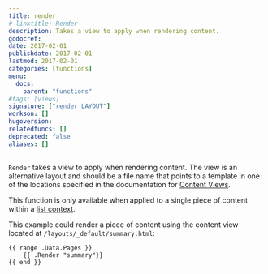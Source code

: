 ```yaml
---
title: render
# linktitle: Render
description: Takes a view to apply when rendering content.
godocref:
date: 2017-02-01
publishdate: 2017-02-01
lastmod: 2017-02-01
categories: [functions]
menu:
  docs:
    parent: "functions"
#tags: [views]
signature: ["render LAYOUT"]
workson: []
hugoversion:
relatedfuncs: []
deprecated: false
aliases: []
---
```


`Render` takes a view to apply when rendering content. The view is an alternative layout and should be a file name that points to a template in one of the locations specified in the documentation for [Content Views](/templates/views).

This function is only available when applied to a single piece of content within a [list context][].

This example could render a piece of content using the content view located at `/layouts/_default/summary.html`:

```golang
{{ range .Data.Pages }}
    {{ .Render "summary"}}
{{ end }}
```

[list context]: /templates/lists/
